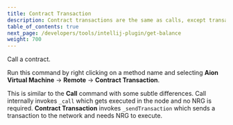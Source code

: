```yaml
---
title: Contract Transaction
description: Contract transactions are the same as calls, except transactions always initiate a state-change. This means that something within the contract, like a variable, changes. This changes the state of the blockchain, which incurs a cost. Transaction calls can also change the state, or value, of something _without_ the contract having to return anything. Calls do not necessarily initiate a state-change. Calls are able to simply request the content or value of a variable. Calls will always return something, whereas contract transaction may not.
table_of_contents: true
next_page: /developers/tools/intellij-plugin/get-balance
weight: 700
---
```


Call a contract.

Run this command by right clicking on a method name and selecting **Aion Virtual Machine** → **Remote** → **Contract Transaction**.

This is similar to the **Call** command with some subtle differences. Call internally invokes `_call` which gets executed in the node and no NRG is required. **Contract Transaction** invokes `_sendTransaction` which sends a transaction to the network and needs NRG to execute.
